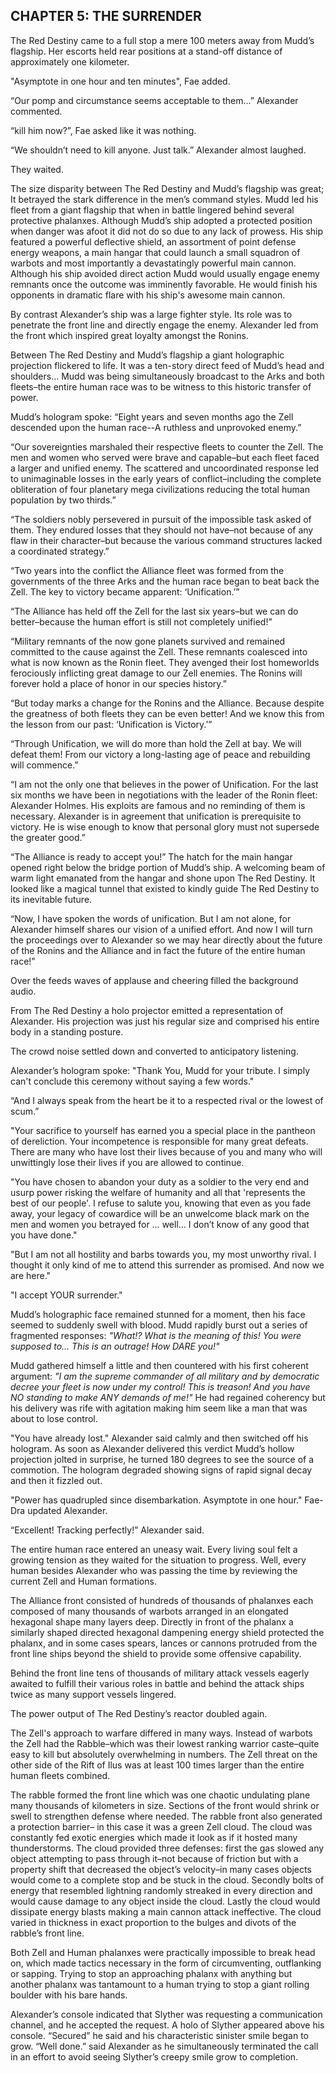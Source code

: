 ## CHAPTER 5: THE SURRENDER

The Red Destiny came to a full stop a mere 100 meters away from Mudd’s flagship.  Her escorts held rear positions at a stand-off distance of approximately one kilometer.

"Asymptote in one hour and ten minutes", Fae added.

“Our pomp and circumstance seems acceptable to them...”  Alexander commented.

“kill him now?”, Fae asked like it was nothing.

“We shouldn’t need to kill anyone. Just talk.” Alexander almost laughed.

They waited.

The size disparity between The Red Destiny and Mudd’s flagship was great;  It betrayed the stark difference in the men’s command styles.  Mudd led his fleet from a giant flagship that when in battle lingered behind several protective phalanxes.  Although Mudd’s ship adopted a protected position when danger was afoot it did not do so due to any lack of prowess.  His ship featured a powerful deflective shield, an assortment of point defense energy weapons, a main hangar that could launch a small squadron of warbots and most importantly a devastatingly powerful main cannon.   Although his ship avoided direct action Mudd would usually engage enemy remnants once the outcome was imminently favorable. He would finish his opponents in dramatic flare with his ship's awesome main cannon.

By contrast Alexander’s ship was a large fighter style.  Its role was to penetrate the front line and directly engage the enemy.  Alexander led from the front which inspired great loyalty amongst the Ronins.

Between The Red Destiny and Mudd’s flagship a giant holographic projection flickered to life.  It was a ten-story direct feed of Mudd’s head and shoulders… Mudd was being simultaneously broadcast to the Arks and both fleets–the entire human race was to be witness to this historic transfer of power.

Mudd’s hologram spoke: “Eight years and seven months ago the Zell descended upon the human race--A ruthless and unprovoked enemy.”

“Our sovereignties marshaled their respective fleets to counter the Zell.  The men and women who served were brave and capable–but each fleet faced a larger and unified enemy.  The scattered and uncoordinated response led to unimaginable losses in the early years of conflict–including the complete obliteration of four planetary mega civilizations reducing the total human population by two thirds.”

“The soldiers nobly persevered in pursuit of the impossible task asked of them.  They endured losses that they should not have–not because of any flaw in their character–but because the various command structures lacked a coordinated strategy.”

“Two years into the conflict the Alliance fleet was formed from the governments of the three Arks and the human race began to beat back the Zell.  The key to victory became apparent: ‘Unification.’”

“The Alliance has held off the Zell for the last six years–but we can do better–because the human effort is still not completely unified\!”

“Military remnants of the now gone planets survived and remained committed to the cause against the Zell.  These remnants coalesced into what is now known as the Ronin fleet.   They avenged their lost homeworlds ferociously inflicting great damage to our Zell enemies.  The Ronins will forever hold a place of honor in our species history.”

“But today marks a change for the Ronins and the Alliance.  Because despite the greatness of both fleets they can be even better\!  And we know this from the lesson from our past:  ‘Unification is Victory.’”

“Through Unification, we will do more than hold the Zell at bay.  We will defeat them\!  From our victory a long-lasting age of peace and rebuilding will commence.”

“I am not the only one that believes in the power of Unification.  For the last six months we have been in negotiations with the leader of the Ronin fleet: Alexander Holmes.  His exploits are famous and no reminding of them is necessary.  Alexander is in agreement that unification is prerequisite to victory.   He is wise enough to know that personal glory must not supersede the greater good.”

“The Alliance is ready to accept you\!”  The hatch for the main hangar opened right below the bridge portion of Mudd’s ship.  A welcoming beam of warm light emanated from the hangar and shone upon The Red Destiny.  It looked like a magical tunnel that existed to kindly guide The Red Destiny to its inevitable future.

“Now, I have spoken the words of unification.  But I am not alone, for Alexander himself shares our vision of a unified effort.  And now I will turn the proceedings over to Alexander so we may hear directly about the future of the Ronins and the Alliance and in fact the future of the entire human race\!”

Over the feeds waves of applause and cheering filled the background audio.

From The Red Destiny a holo projector emitted a representation of Alexander.   His projection was just his regular size and comprised his entire body in a standing posture.

The crowd noise settled down and converted to anticipatory listening.

Alexander’s hologram spoke: "Thank You, Mudd for your tribute. I simply can't conclude this ceremony without saying a few words."

“And I always speak from the heart be it to a respected rival or the lowest of scum.”

"Your sacrifice to yourself has earned you a special place in the pantheon of dereliction.  Your incompetence is responsible for many great defeats.  There are many who have lost their lives because of you and many who will unwittingly lose their lives if you are allowed to continue.

"You have chosen to abandon your duty as a soldier to the very end and usurp power risking the welfare of humanity and all that 'represents the best of our people'.  I refuse to salute you, knowing that even as you fade away, your legacy of cowardice will be an unwelcome black mark on the men and women you betrayed for … well… I don’t know of any good that you have done."

"But I am not all hostility and barbs towards you, my most unworthy rival.  I thought it only kind of me to attend this surrender as promised.  And now we are here."

"I accept YOUR surrender."

Mudd’s holographic face remained stunned for a moment, then his face seemed to suddenly swell with blood. Mudd rapidly burst out a series of fragmented responses: *"What\!?  What is the meaning of this\!  You were supposed to…  This is an outrage\! How DARE you\!"*

Mudd gathered himself a little and then countered with his first coherent argument: *"I am the supreme commander of all military and by democratic decree your fleet is now under my control\!  This is treason\!  And you have NO standing to make ANY demands of me\!"*  He had regained coherency but his delivery was rife with agitation making him seem like a man that was about to lose control.

"You have already lost." Alexander said calmly and then switched off his hologram.  As soon as Alexander delivered this verdict Mudd’s hollow projection jolted in surprise, he turned 180 degrees to see the source of a commotion.  The hologram degraded showing signs of rapid signal decay and then it fizzled out.

"Power has quadrupled since disembarkation. Asymptote in one hour." Fae-Dra updated Alexander.  

“Excellent\!  Tracking perfectly\!” Alexander said.

The entire human race entered an uneasy wait.  Every living soul felt a growing tension as they waited for the situation to progress.  Well, every human besides Alexander who was passing the time by reviewing the current Zell and Human formations.

The Alliance front consisted of hundreds of thousands of phalanxes each composed of many thousands of warbots arranged in an elongated hexagonal shape many layers deep.  Directly in front of the phalanx a similarly shaped directed hexagonal dampening energy shield protected the phalanx, and in some cases spears, lances or cannons protruded from the front line ships beyond the shield to provide some offensive capability.

Behind the front line tens of thousands of military attack vessels eagerly awaited to fulfill their various roles in battle and behind the attack ships twice as many support vessels lingered.

The power output of The Red Destiny’s reactor doubled again.

The Zell's approach to warfare differed in many ways. Instead of warbots the Zell had the Rabble–which was their lowest ranking warrior caste–quite easy to kill but absolutely overwhelming in numbers.  The Zell threat on the other side of the Rift of Ilus was at least 100 times larger than the entire human fleets combined.

The rabble formed the front line which was one chaotic undulating plane many thousands of kilometers in size.  Sections of the front would shrink or swell to strengthen defense where needed. The rabble front also generated a protection barrier– in this case it was a green Zell cloud.  The cloud was constantly fed exotic energies which made it look as if it hosted many thunderstorms.   The cloud provided three defenses: first the gas slowed any object attempting to pass through it–not because of friction but with a property shift that decreased the object’s velocity–in many cases objects would come to a complete stop and be stuck in the cloud.  Secondly bolts of energy that resembled lightning randomly streaked in every direction and would cause damage to any object inside the cloud.  Lastly the cloud would dissipate energy blasts making a main cannon attack ineffective.  The cloud varied in thickness in exact proportion to the bulges and divots of the rabble’s front line.

Both Zell and Human phalanxes were practically impossible to break head on, which made tactics necessary in the form of circumventing, outflanking or sapping. Trying to stop an approaching phalanx with anything but another phalanx was tantamount to a human trying to stop a giant rolling boulder with his bare hands.

Alexander’s console indicated that Slyther was requesting a communication channel, and he accepted the request.  A holo of Slyther appeared above his console.  “Secured” he said and his characteristic sinister smile began to grow.  “Well done.” said Alexander as he simultaneously terminated the call in an effort to avoid seeing Slyther’s creepy smile grow to completion.





